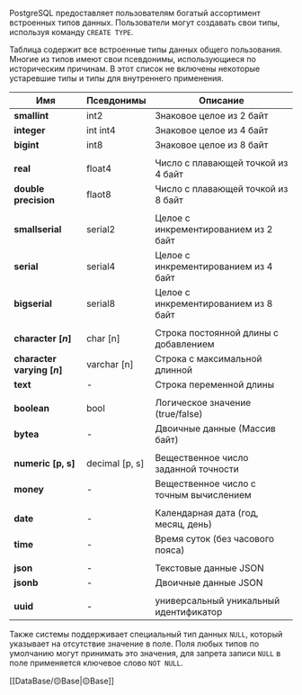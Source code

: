 PostgreSQL предоставляет пользователям богатый ассортимент встроенных типов данных. Пользователи могут создавать свои типы, используя команду `CREATE TYPE`.

Таблица содержит все встроенные типы данных общего пользования. Многие из типов имеют свои псевдонимы, использующиеся по историческим причинам. В этот список не включены некоторые устаревшие типы и типы для внутреннего применения.

| Имя | Псевдонимы | Описание |
| ---- | ---- | ---- |
| **smallint** | int2 | Знаковое целое из 2 байт |
| **integer** | int int4 | Знаковое целое из 4 байт |
| **bigint** | int8 | Знаковое целое из 8 байт |
|  |  |  |
| **real** | float4 | Число с плавающей точкой из 4 байт |
| **double precision** | flaot8 | Число с плавающей точкой из 8 байт |
|  |  |  |
| **smallserial** | serial2 | Целое с инкрементированием из 2 байт |
| **serial** | serial4 | Целое с инкрементированием из 4 байт |
| **bigserial** | serial8 | Целое с инкрементированием из 8 байт |
|  |  |  |
| **character [_n_]** | char \[n] | Строка постоянной длины с добавлением |
| **character varying [_n_]** | varchar \[n] | Строка с максимальной длинной |
| **text** | - | Строка переменной длины |
|  |  |  |
| **boolean** | bool | Логическое значение (true/false) |
| **bytea** | - | Двоичные данные (Массив байт) |
|  |  |  |
| **numeric \[p, s]** | decimal \[p, s] | Вещественное число заданной точности |
| **money** | - | Вещественное число с точным вычислением |
|  |  |  |
| **date** | - | Календарная дата (год, месяц, день) |
| **time** | - | Время суток (без часового пояса) |
|  |  |  |
| **json** | - | Текстовые данные JSON |
| **jsonb** | - | Двоичные данные JSON |
|  |  |  |
| **uuid** | - | универсальный уникальный идентификатор |

Также системы поддерживает специальный тип данных `NULL`, который указывает на отсутствие значение в поле. Поля любых типов по умолчанию могут принимать это значения, для запрета записи `NULL` в поле применяется ключевое слово `NOT NULL`.

[[DataBase/🟡Base|🟡Base]]